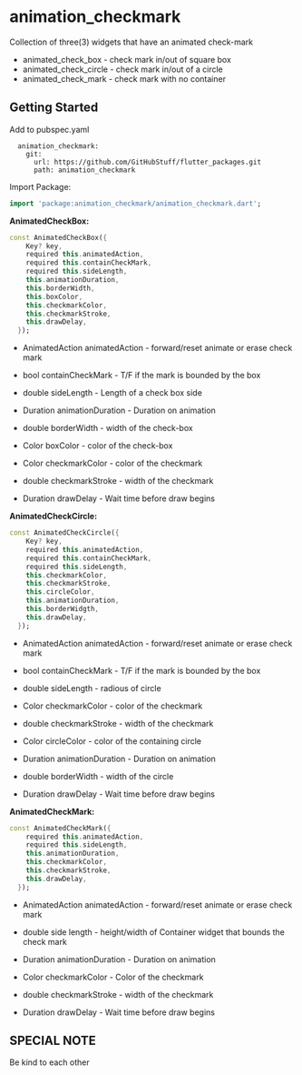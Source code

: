 # animation_checkmark

Collection of three(3) widgets that have an animated check-mark

* animated_check_box - check mark in/out of square box
* animated_check_circle - check mark in/out of a circle
* animated_check_mark - check mark with no container

## Getting Started

Add to pubspec.yaml

```ymal
  animation_checkmark:
    git:
      url: https://github.com/GitHubStuff/flutter_packages.git
      path: animation_checkmark
```

Import Package:

```dart
import 'package:animation_checkmark/animation_checkmark.dart';
```

**AnimatedCheckBox:**

```dart
const AnimatedCheckBox({
    Key? key,
    required this.animatedAction,
    required this.containCheckMark,
    required this.sideLength,
    this.animationDuration,
    this.borderWidth,
    this.boxColor,
    this.checkmarkColor,
    this.checkmarkStroke,
    this.drawDelay,
  });
```

* AnimatedAction animatedAction - forward/reset animate or erase check mark

* bool containCheckMark - T/F if the mark is bounded by the box

* double sideLength - Length of a check box side

* Duration animationDuration - Duration on animation

* double borderWidth - width of the check-box

* Color boxColor - color of the check-box

* Color checkmarkColor - color of the checkmark

* double checkmarkStroke - width of the checkmark

* Duration drawDelay - Wait time before draw begins

**AnimatedCheckCircle:**

```dart
const AnimatedCheckCircle({
    Key? key,
    required this.animatedAction,
    required this.containCheckMark,
    required this.sideLength,
    this.checkmarkColor,
    this.checkmarkStroke,
    this.circleColor,
    this.animationDuration,
    this.borderWidgth,
    this.drawDelay,
  });
```

* AnimatedAction animatedAction - forward/reset animate or erase check mark

* bool containCheckMark - T/F if the mark is bounded by the box

* double sideLength - radious of circle

* Color checkmarkColor - color of the checkmark

* double checkmarkStroke - width of the checkmark

* Color circleColor - color of the containing circle

* Duration animationDuration - Duration on animation

* double borderWidth - width of the circle

* Duration drawDelay - Wait time before draw begins

**AnimatedCheckMark:**

```dart
const AnimatedCheckMark({
    required this.animatedAction,
    required this.sideLength,
    this.animationDuration,
    this.checkmarkColor,
    this.checkmarkStroke,
    this.drawDelay,
  });
```

* AnimatedAction animatedAction - forward/reset animate or erase check mark

* double side length - height/width of Container widget that bounds the check mark

* Duration animationDuration - Duration on animation

* Color checkmarkColor - Color of the checkmark

* double checkmarkStroke - width of the checkmark

* Duration drawDelay - Wait time before draw begins

## SPECIAL NOTE

Be kind to each other
